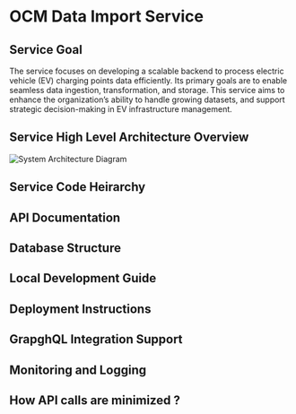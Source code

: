 # OCM Data Import Service

## Service Goal

The service focuses on developing a scalable backend to process electric vehicle (EV) charging points data efficiently. Its primary goals are to enable seamless data ingestion, transformation, and storage. This service aims to enhance the organization’s ability to handle growing datasets, and support strategic decision-making in EV infrastructure management.

## Service High Level Architecture Overview

![System Architecture Diagram](assets/Architecture_Overview.png)

## Service Code Heirarchy

## API Documentation

## Database Structure

## Local Development Guide

## Deployment Instructions

## GrapghQL Integration Support

## Monitoring and Logging

## How API calls are minimized ?
